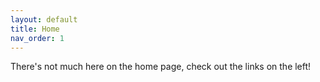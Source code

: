 ```yaml
---
layout: default
title: Home
nav_order: 1
---
```


There's not much here on the home page, check out the links on the left!
